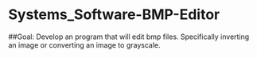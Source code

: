 # Systems_Software-BMP-Editor

##Goal:
Develop an program that will edit bmp files. Specifically inverting an image or converting an image to grayscale.

